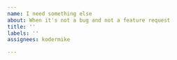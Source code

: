 ```yaml
---
name: I need something else
about: When it's not a bug and not a feature request
title: ''
labels: ''
assignees: kodermike

---
```



